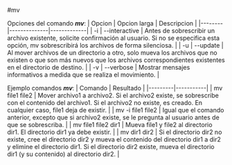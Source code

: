#mv

Opciones del comando ***mv***:
| Opcion | Opcion larga | Descripcion |
|--------|--------------|-------------|
| -i | --interactive | Antes de sobrescribir un archivo existente, solicite confirmación al usuario. Si no se especifica esta opción, mv sobrescribirá los archivos de forma silenciosa. |
| -u | --update | Al mover archivos de un directorio a otro, solo mueva los archivos que no existen o que son más nuevos que los archivos correspondientes existentes en el directorio de destino. |
| -v | --verbose | Mostrar mensajes informativos a medida que se realiza el movimiento. |

Ejemplo comandos ***mv***:
| Comando | Resultado |
|---------|-----------|
| mv file1 file2 | Mover archivo1 a archivo2. Si el archivo2 existe, se sobrescribe con el contenido del archivo1. Si el archivo2 no existe, es creado. En cualquier caso, file1 deja de existir. |
| mv -i file1 file2 | Igual que el comando anterior, excepto que si archivo2 existe, se le pregunta al usuario antes de que se sobrescriba. |
| mv file1 file2 dir1 | Mueva file1 y file2 al directorio dir1. El directorio dir1 ya debe existir. |
| mv dir1 dir2 | Si el directorio dir2 no existe, cree el directorio dir2 y mueva el contenido del directorio dir1 a dir2 y elimine el directorio dir1. Si el directorio dir2 existe, mueva el directorio dir1 (y su contenido) al directorio dir2. |
